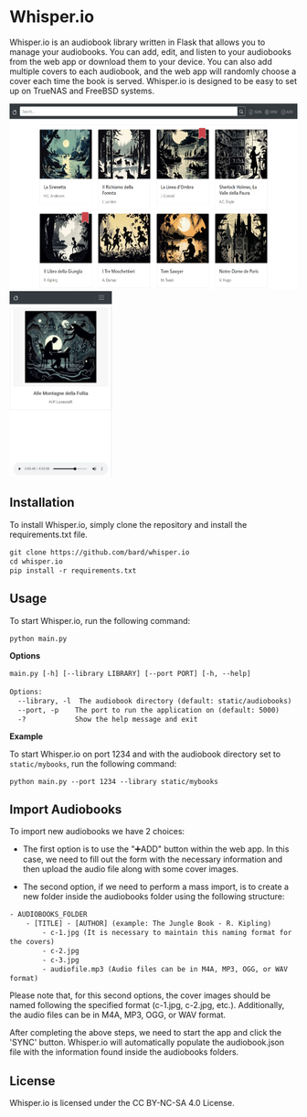 # Whisper.io

Whisper.io is an audiobook library written in Flask that allows you to manage your audiobooks. You can add, edit, and listen to your audiobooks from the web app or download them to your device. You can also add multiple covers to each audiobook, and the web app will randomly choose a cover each time the book is served. Whisper.io is designed to be easy to set up on TrueNAS and FreeBSD systems.

<img src="https://raw.githubusercontent.com/caigoshinobi/whisper.io/main/static/img/screen-2.jpg" alt="img-1" height="325">  <img src="https://raw.githubusercontent.com/caigoshinobi/whisper.io/main/static/img/screen-2_1.jpg" alt="img-2" height="325">

## Installation

To install Whisper.io, simply clone the repository and install the requirements.txt file.

```
git clone https://github.com/bard/whisper.io
cd whisper.io
pip install -r requirements.txt
```

## Usage

To start Whisper.io, run the following command:

```
python main.py
```

**Options**

```
main.py [-h] [--library LIBRARY] [--port PORT] [-h, --help]

Options:
  --library, -l  The audiobook directory (default: static/audiobooks)
  --port, -p    The port to run the application on (default: 5000)
  -?            Show the help message and exit
```

**Example**

To start Whisper.io on port 1234 and with the audiobook directory set to `static/mybooks`, run the following command:

```
python main.py --port 1234 --library static/mybooks
```

## Import Audiobooks

To import new audiobooks we have 2 choices:
- The first option is to use the "➕ADD" button within the web app. In this case, we need to fill out the form with the necessary information and then upload the audio file along with some cover images.

- The second option, if we need to perform a mass import, is to create a new folder inside the audiobooks folder using the following structure:

```
- AUDIOBOOKS_FOLDER
    - [TITLE] - [AUTHOR] (example: The Jungle Book - R. Kipling)
        - c-1.jpg (It is necessary to maintain this naming format for the covers)
        - c-2.jpg
        - c-3.jpg
        - audiofile.mp3 (Audio files can be in M4A, MP3, OGG, or WAV format)
```

Please note that, for this second options, the cover images should be named following the specified format (c-1.jpg, c-2.jpg, etc.). Additionally, the audio files can be in M4A, MP3, OGG, or WAV format.

After completing the above steps, we need to start the app and click the 'SYNC' button. Whisper.io will automatically populate the audiobook.json file with the information found inside the audiobooks folders.

## License

Whisper.io is licensed under the CC BY-NC-SA 4.0 License.
